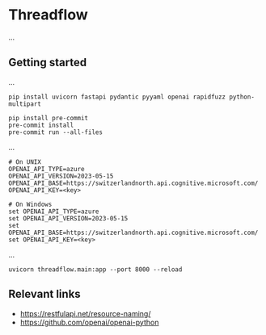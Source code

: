 # Threadflow

...


## Getting started

...

```
pip install uvicorn fastapi pydantic pyyaml openai rapidfuzz python-multipart
```

```
pip install pre-commit
pre-commit install
pre-commit run --all-files
```

...

```
# On UNIX
OPENAI_API_TYPE=azure
OPENAI_API_VERSION=2023-05-15
OPENAI_API_BASE=https://switzerlandnorth.api.cognitive.microsoft.com/
OPENAI_API_KEY=<key>

# On Windows
set OPENAI_API_TYPE=azure
set OPENAI_API_VERSION=2023-05-15
set OPENAI_API_BASE=https://switzerlandnorth.api.cognitive.microsoft.com/
set OPENAI_API_KEY=<key>
```

...

```
uvicorn threadflow.main:app --port 8000 --reload
```


## Relevant links

 * https://restfulapi.net/resource-naming/
 * https://github.com/openai/openai-python

